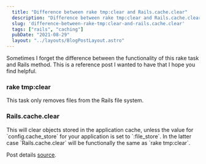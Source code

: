 ```yaml
---
  title: "Difference between rake tmp:clear and Rails.cache.clear"
  description: "Difference between rake tmp:clear and Rails.cache.clear"
  slug: 'difference-between-rake-tmp:clear-and-rails.cache.clear'
  tags: ["rails", "caching"]
  pubDate: "2021-08-29"
  layout: "../layouts/BlogPostLayout.astro"
---
```


Sometimes I forget the difference between the functionality of this rake task and Rails method. This is a reference post I wanted to have that I hope you find helpful.

<h3>rake tmp:clear</h3>
This task only removes files from the Rails file system.

<h3>Rails.cache.clear</h3>
This will clear objects stored in the application cache, unless the value for `config.cache_store` for your application is set to `:file_store`. In the latter case `Rails.cache.clear` will be functionally the same as `rake tmp:clear`.

Post details [source](https://stackoverflow.com/questions/19017983/what-is-the-difference-between-rails-cache-clear-and-rake-tmpcacheclear).


